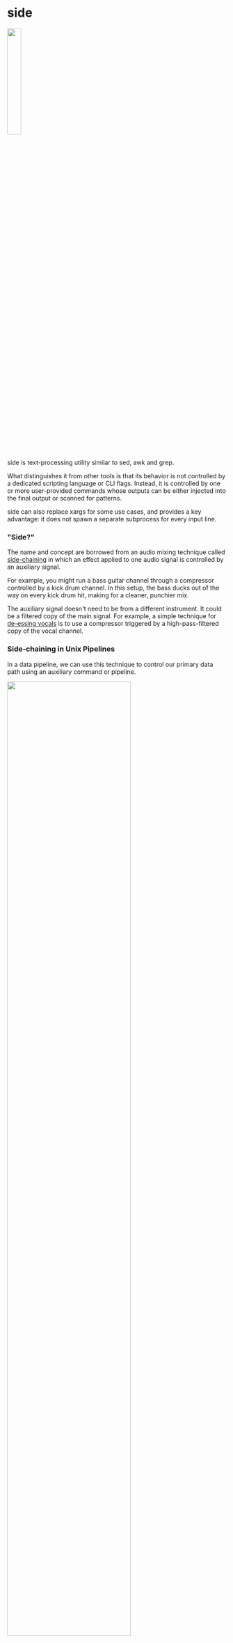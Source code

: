 # side

<img src="./images/sidechain_small.svg" width="25%">

side is text-processing utility similar to sed, awk and grep.

What distinguishes it from other tools is that its behavior is not controlled by a
dedicated scripting language or CLI flags. Instead, it is controlled by one or
more user-provided commands whose outputs can be either injected into the final output or
scanned for patterns.

side can also replace xargs for some use cases, and provides a key advantage: it does
not spawn a separate subprocess for every input line.

### "Side?"
The name and concept are borrowed from an audio mixing technique called
[side-chaining](https://en.wikipedia.org/wiki/Dynamic_range_compression#Side-chaining)
in which an effect applied to one audio signal is controlled by an auxiliary signal.

For example, you might run a bass guitar channel through a compressor controlled by a
kick drum channel. In this setup, the bass ducks out of the way on every kick drum
hit, making for a cleaner, punchier mix.

The auxiliary signal doesn't need to be from a different instrument. It could be a
filtered copy of the main signal. For example, a simple technique for [de-essing
vocals](https://en.wikipedia.org/wiki/De-essing#Side-chain_compression_or_broadband_de-essing)
is to use a compressor triggered by a high-pass-filtered copy of the vocal channel.

### Side-chaining in Unix Pipelines
In a data pipeline, we can use this technique to control our primary data path using
an auxiliary command or pipeline.

<img src="./images/sidechain_filter.svg" width="75%">

## Filter Mode
Sometimes, you can't build the filter you need without removing critical parts of
your input.

With `side filter`, you get to keep your original data, even if you use a
line-mangling filter.

### Example
Imagine we have lines of JSON-in-TSV:
```txt
# input.tsv
alice	{"foo":0,"bar":1}
billy	{"foo":1,"bar":1}
charlie	{"bar":0,"foo":1}
```
We want to filter this data to produce a list of users who have `.foo != .bar`. We
could use:
```bash
$ cut -f2 input.tsv | jq -c 'select(.foo != .bar)'
{"foo":0,"bar":1}
{"bar":0,"foo":1}
```
...but then we'd lose the usernames. What if we could use this filter _and_ keep our
original data?

#### Solution with side
```bash
$ side filter -x 'cut -f2 | jq ".foo != .bar"' -p true < input.tsv
alice	{"foo":0,"bar":1}
charlie	{"bar":0,"foo":1}
```
Arguments:
* `-x 'cut -f2 | jq ".foo != bar"'`: the aux command; this prints `true` when `.foo != .bar`.
* `-p true`: retain each line only if its aux output matches the pattern `true`.

<img src="./images/sidechain_filter_annotated.svg">

Here, we're telling side to start the aux command, pipe each line to it and look for
the pattern `true`. Matching lines are emitted **in their original, unmangled form.**

Note: the aux command is **spawned only once**. It's a long-running subprocess that
handles all input lines. Contrast this with a solution in `awk` or `bash`, which
would require invoking `jq` separately for every input line.

## Map Mode
In map mode, the aux command generates values which can be merged back into the main
pipeline.

<img src="./images/sidechain_map.svg" width="75%">

### Example
Suppose you have a file containing lines of JSON with a `"url"` field, and you want
to add a new `"host"` field containing the host component of the URL.

```json
{"name":"alice","url":"https://foo.com"}
{"name":"billy","url":"http://1.2.3.4:8000/api"}
```

It's not hard to extract the host. But how would you surgically do it for a URL
embedded in JSON?

#### Solution with side
For readability, let's use an imaginary tool called `host-from-url` to extract the
hosts. In reality, you could use the Ruby one-liner
`ruby -r uri -ne 'u = URI($_.chomp); puts(u.host || "")'` (this reads from stdin and
parses all of the URLs with a single invocation).

```bash
<input.json side map -I% -x 'jq .url | host-from-url' jq '.host = "%"'

#                           ^----- aux command -----^ ^-- main cmd --^
```
Like with xargs, we can use `-I <replstr>` to define a placeholder for the values
generated by the aux command.

<img src="./images/sidechain_map_example.svg" width="75%">

Here, the aux command `jq .url | host-from-url` extracts the hosts, which are
then inserted into the output of the main command, `jq '.host = "%"'`.

Remember, the aux and main commands are both long-running processes. They are not
invoked for every line, as xargs would do.

## Using `$[]`
For cleaner, more-intuitive interpolation, you can use `$[]` to embed your aux
command in your main one:

```bash
side map jq '.host = "$[jq .url | host-from-url]"' < input.json

#                       ^------ aux cmd ------^
#        ^------------- main command ------------^
```

<img src="./images/sidechain_map_example_interp.svg" width="75%">

This has the same behavior as the `-I%` version; it's just another way to spell it.

## Multiple Aux Commands
Map mode supports the use of _multiple aux commands_.

Continuing with the URL-parsing example, imagine you want to extract the port from
the URL as well. Again, we'll use a placeholder (`port-from-url`) instead of a real
command that extracts ports from URLs.

```bash
side map jq '
    .host = "$[jq .url | host-from-url]"
  | .port =  $[jq .url | port-from-url]
' < input.json
```

<img src="./images/sidechain_map_multiple.svg">

This is great, but it duplicates some work: we're running two copies of `jq .url`.

To prevent this, you can insert a preliminary aux command that feeds into the
downstream ones:

```bash
side map \
  -x 'jq .url' \
  jq '.host = "$[host-from-url]" | .port = $[port-from-url]' \
  < input.json
```

<img src="./images/sidechain_map_multiple_prelim.svg">
